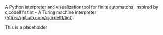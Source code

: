 A Python interpreter and visualization tool for finite automatons. 
Inspired by cjcodell1's tint - A Turing machine interpreter 
(https://github.com/cjcodell1/tint).

This is a placeholder
